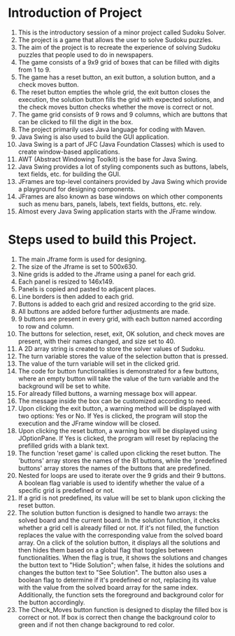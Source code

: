 # Introduction of Project

1. This is the introductory session of a minor project called Sudoku Solver.
2. The project is a game that allows the user to solve Sudoku puzzles.
3. The aim of the project is to recreate the experience of solving Sudoku puzzles that people used to do in newspapers.
4. The game consists of a 9x9 grid of boxes that can be filled with digits from 1 to 9.
5. The game has a reset button, an exit button, a solution button, and a check moves button.
6. The reset button empties the whole grid, the exit button closes the execution, the solution button fills the grid with expected solutions, and the check moves button checks whether the move is correct or not.
7. The game grid consists of 9 rows and 9 columns, which are buttons that can be clicked to fill the digit in the box.
8. The project primarily uses Java language for coding with Maven.
9. Java Swing is also used to build the GUI application.
10. Java Swing is a part of JFC (Java Foundation Classes) which is used to create window-based applications.
11. AWT (Abstract Windowing Toolkit) is the base for Java Swing.
12. Java Swing provides a lot of styling components such as buttons, labels, text fields, etc. for building the GUI.
13. JFrames are top-level containers provided by Java Swing which provide a playground for designing components.
14. JFrames are also known as base windows on which other components such as menu bars, panels, labels, text fields, buttons, etc. rely.
15. Almost every Java Swing application starts with the JFrame window.

# Steps used to build this Project.

1. The main Jframe form is used for designing.
2. The size of the Jframe is set to 500x630.
3. Nine grids is added to the Jframe using a panel for each grid.
4. Each panel is resized to 146x149.
5. Panels is copied and pasted to adjacent places.
6. Line borders is then added to each grid.
7. Buttons is added to each grid and resized according to the grid size.
8. All buttons are added before further adjustments are made.
9. 9 buttons are present in every grid, with each button named according to row and column.
10. The buttons for selection, reset, exit, OK solution, and check moves are present, with their names changed, and size set to 40.
11. A 2D array string is created to store the solver values of Sudoku.
12. The turn variable stores the value of the selection button that is pressed.
13. The value of the turn variable will set in the clicked grid.
14. The code for button functionalities is demonstrated for a few buttons, where an empty button will take the value of the turn variable and the background will be set to white.
15. For already filled buttons, a warning message box will appear.
16. The message inside the box can be customized according to need.
17. Upon clicking the exit button, a warning method will be displayed with two options: Yes or No. If Yes is clicked, the program will stop the execution and the JFrame window will be closed.
18. Upon clicking the reset button, a warning box will be displayed using JOptionPane. If Yes is clicked, the program will reset by replacing the prefilled grids with a blank text.
19. The function 'reset game' is called upon clicking the reset button. The 'buttons' array stores the names of the 81 buttons, while the 'predefined buttons' array stores the names of the buttons that are predefined.
20. Nested for loops are used to iterate over the 9 grids and their 9 buttons. A boolean flag variable is used to identify whether the value of a specific grid is predefined or not.
21. If a grid is not predefined, its value will be set to blank upon clicking the reset button.
22. The solution button function is designed to handle two arrays: the solved board and the current board. In the solution function, it checks whether a grid cell is already filled or not. If it's not filled, the function replaces the value with the corresponding value from the solved board array. On a click of the solution button, it displays all the solutions and then hides them based on a global flag that toggles between functionalities. When the flag is true, it shows the solutions and changes the button text to "Hide Solution"; when false, it hides the solutions and changes the button text to "See Solution". The button also uses a boolean flag to determine if it's predefined or not, replacing its value with the value from the solved board array for the same index. Additionally, the function sets the foreground and background color for the button accordingly.
23. The Check_Moves button function is designed to display the filled box is correct or not. If box is correct then change the background color to green and if not then change background to red color.